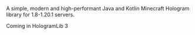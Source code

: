 A simple, modern and high-performant Java and Kotlin Minecraft Hologram library for 1.8-1.20.1 servers.

Coming in HologramLib 3